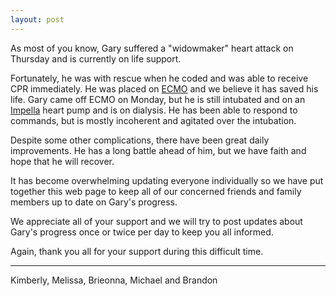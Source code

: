 ```yaml
---
layout: post
---
```


As most of you know, Gary suffered a "widowmaker" heart attack on Thursday and is currently on life support.

Fortunately, he was with rescue when he coded and was able to receive CPR immediately. He was placed on [ECMO](https://www.chop.edu/treatments/extracorporeal-membrane-oxygenation-ecmo) and we believe it has saved his life. Gary came off ECMO on Monday, but he is still intubated and on an [Impella](http://www.abiomed.com/impella) heart pump and is on dialysis. He has been able to respond to commands, but is mostly incoherent and agitated over the intubation.

Despite some other complications, there have been great daily improvements. He has a long battle ahead of him, but we have faith and hope that he will recover.

It has become overwhelming updating everyone individually so we have put together this web page to keep all of our concerned friends and family members up to date on Gary's progress.

We appreciate all of your support and we will try to post updates about Gary's progress once or twice per day to keep you all informed.

Again, thank you all for your support during this difficult time.

---

Kimberly, Melissa, Brieonna, Michael and Brandon

<!-- <br/>

--- -->
